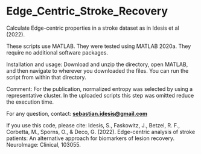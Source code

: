 # Edge_Centric_Stroke_Recovery

Calculate Edge-centric properties in a stroke dataset as in Idesis et al (2022).

These scripts use MATLAB. They were tested using MATLAB 2020a. They require no additional software packages.

Installation and usage:
Download and unzip the directory, open MATLAB, and then navigate to wherever you downloaded the files. You can run the script from within that directory.

Comment: For the publication, normalized entropy was selected by using a representative cluster. In the uploaded scripts this step was omitted reduce the execution time.

For any question, contact: **sebastian.idesis@gmail.com**

If you use this code, please cite: Idesis, S., Faskowitz, J., Betzel, R. F., Corbetta, M., Sporns, O., & Deco, G. (2022). Edge-centric analysis of stroke patients: An alternative approach for biomarkers of lesion recovery. NeuroImage: Clinical, 103055.
